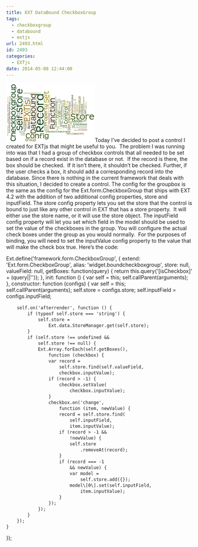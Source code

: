 ```yaml
---
title: EXT DataBound CheckboxGroup
tags:
  - checkboxgroup
  - databound
  - extjs
url: 2493.html
id: 2493
categories:
  - EXTjs
date: 2014-05-08 12:44:00
---
```


![CheckBoxGroup](/uploads/2014/04/CheckBoxGroup.png "CheckBoxGroup")Today I’ve decided to post a control I created for EXTjs that might be useful to you.  The problem I was running into was that I had a group of checkbox controls that all needed to be set based on if a record exist in the database or not.  If the record is there, the box should be checked.  If it isn’t there, it shouldn’t be checked. Further, if the user checks a box, it should add a corresponding record into the database.  Since there is nothing in the current framework that deals with this situation, I decided to create a control. The config for the groupbox is the same as the config for the Ext.form.CheckboxGroup that ships with EXT 4.2 with the addition of two additional config properties, store and inputField. The store config property lets you set the store that the control is bound to just like any other control in EXT that has a store property.  It will either use the store name, or it will use the store object. The inputField config property will let you set which field in the model should be used to set the value of the checkboxes in the group. You will configure the actual check boxes under the group as you would normally.  For the purposes of binding, you will need to set the inputValue config property to the value that will make the check box true. Here’s the code:

Ext.define('framework.form.CheckboxGroup', {
    extend: 'Ext.form.CheckboxGroup',
    alias: 'widget.boundcheckboxgroup',
    store: null,
    valueField: null,
    getBoxes: function(query) {
        return this.query('\[isCheckbox\]' \+ (query||''));
    },
    init: function () {
        var self = this;
        self.callParent(arguments);
    },
    constructor: function (configs) {
        var self = this;
        self.callParent(arguments);
        self.store = configs.store;
        self.inputField = configs.inputField;

        self.on('afterrender', function () {
            if (typeof self.store === 'string') {
                self.store = 
                    Ext.data.StoreManager.get(self.store);
            }
            if (self.store !== undefined && 
                self.store !== null) {
                Ext.Array.forEach(self.getBoxes(), 
                    function (checkbox) {
                    var record = 
                        self.store.find(self.valueField, 
                        checkbox.inputValue);
                    if (record > -1) {
                        checkbox.setValue(
                            checkbox.inputValue);
                    }
                    checkbox.on('change', 
                        function (item, newValue) {
                        record = self.store.find(
                            self.inputField, 
                            item.inputValue);
                        if (record > -1 && 
                            !newValue) {
                            self.store
                                .removeAt(record);
                        }
                        if (record === -1 
                            && newValue) {
                            var model = 
                                self.store.add({});
                            model\[0\].set(self.inputField, 
                                item.inputValue);
                        }
                    });
                });
            }
        });
    }
});
